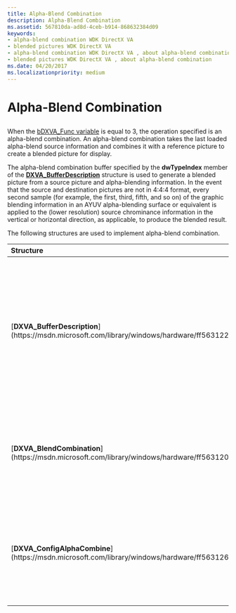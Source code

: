 ```yaml
---
title: Alpha-Blend Combination
description: Alpha-Blend Combination
ms.assetid: 567810da-ad8d-4ceb-b914-868632384d09
keywords:
- alpha-blend combination WDK DirectX VA
- blended pictures WDK DirectX VA
- alpha-blend combination WDK DirectX VA , about alpha-blend combination
- blended pictures WDK DirectX VA , about alpha-blend combination
ms.date: 04/20/2017
ms.localizationpriority: medium
---
```


# Alpha-Blend Combination


## <span id="ddk_alpha_blend_combination_gg"></span><span id="DDK_ALPHA_BLEND_COMBINATION_GG"></span>


When the [bDXVA\_Func variable](bdxva-func-variable.md) is equal to 3, the operation specified is an alpha-blend combination. An alpha-blend combination takes the last loaded alpha-blend source information and combines it with a reference picture to create a blended picture for display.

The alpha-blend combination buffer specified by the **dwTypeIndex** member of the [**DXVA\_BufferDescription**](https://msdn.microsoft.com/library/windows/hardware/ff563122) structure is used to generate a blended picture from a source picture and alpha-blending information. In the event that the source and destination pictures are not in 4:4:4 format, every second sample (for example, the first, third, fifth, and so on) of the graphic blending information in an AYUV alpha-blending surface or equivalent is applied to the (lower resolution) source chrominance information in the vertical or horizontal direction, as applicable, to produce the blended result.

The following structures are used to implement alpha-blend combination.

<table>
<colgroup>
<col width="50%" />
<col width="50%" />
</colgroup>
<thead>
<tr class="header">
<th align="left">Structure</th>
<th align="left">Description</th>
</tr>
</thead>
<tbody>
<tr class="odd">
<td align="left"><p>[<strong>DXVA_BufferDescription</strong>](https://msdn.microsoft.com/library/windows/hardware/ff563122)</p></td>
<td align="left"><p>Specifies the alpha-blend combination buffer to be used. This buffer governs the generation of a blended picture from a source picture and alpha-blending information.</p></td>
</tr>
<tr class="even">
<td align="left"><p>[<strong>DXVA_BlendCombination</strong>](https://msdn.microsoft.com/library/windows/hardware/ff563120)</p></td>
<td align="left"><p>Specifies how a blended picture is generated from an alpha-blend combination buffer.</p></td>
</tr>
<tr class="odd">
<td align="left"><p>[<strong>DXVA_ConfigAlphaCombine</strong>](https://msdn.microsoft.com/library/windows/hardware/ff563126)</p></td>
<td align="left"><p>Establishes the configuration for how alpha-blending combination operations are to be performed.</p></td>
</tr>
</tbody>
</table>

 

 

 





